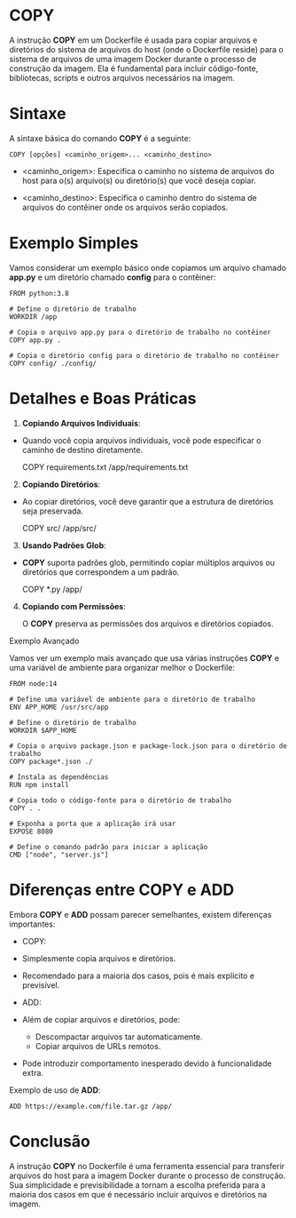 # COPY

A instrução **COPY** em um Dockerfile é usada para copiar arquivos e diretórios do sistema de arquivos do host (onde o Dockerfile reside) para o sistema de arquivos de uma imagem Docker durante o processo de construção da imagem. Ela é fundamental para incluir código-fonte, bibliotecas, scripts e outros arquivos necessários na imagem.

# Sintaxe

A sintaxe básica do comando **COPY** é a seguinte:

    COPY [opções] <caminho_origem>... <caminho_destino>

- <caminho_origem>: Especifica o caminho no sistema de arquivos do host para o(s) arquivo(s) ou diretório(s) que você deseja copiar.

- <caminho_destino>: Especifica o caminho dentro do sistema de arquivos do contêiner onde os arquivos serão copiados.

# Exemplo Simples

Vamos considerar um exemplo básico onde copiamos um arquivo chamado **app.py** e um diretório chamado **config** para o contêiner:

    FROM python:3.8

    # Define o diretório de trabalho
    WORKDIR /app

    # Copia o arquivo app.py para o diretório de trabalho no contêiner
    COPY app.py .

    # Copia o diretório config para o diretório de trabalho no contêiner
    COPY config/ ./config/

# Detalhes e Boas Práticas

1. **Copiando Arquivos Individuais**:

 - Quando você copia arquivos individuais, você pode especificar o caminho de destino diretamente.

    COPY requirements.txt /app/requirements.txt

2. **Copiando Diretórios**:

 - Ao copiar diretórios, você deve garantir que a estrutura de diretórios seja preservada.

    COPY src/ /app/src/

3. **Usando Padrões Glob**:

 - **COPY** suporta padrões glob, permitindo copiar múltiplos arquivos ou diretórios que correspondem a um padrão.

    COPY *.py /app/

4. **Copiando com Permissões**:

    O **COPY** preserva as permissões dos arquivos e diretórios copiados.

Exemplo Avançado

Vamos ver um exemplo mais avançado que usa várias instruções **COPY** e uma variável de ambiente para organizar melhor o Dockerfile:

    FROM node:14

    # Define uma variável de ambiente para o diretório de trabalho
    ENV APP_HOME /usr/src/app

    # Define o diretório de trabalho
    WORKDIR $APP_HOME

    # Copia o arquivo package.json e package-lock.json para o diretório de trabalho
    COPY package*.json ./

    # Instala as dependências
    RUN npm install

    # Copia todo o código-fonte para o diretório de trabalho
    COPY . .

    # Exponha a porta que a aplicação irá usar
    EXPOSE 8080

    # Define o comando padrão para iniciar a aplicação
    CMD ["node", "server.js"]

# Diferenças entre COPY e ADD

Embora **COPY** e **ADD** possam parecer semelhantes, existem diferenças importantes:

- COPY:

 - Simplesmente copia arquivos e diretórios.
 - Recomendado para a maioria dos casos, pois é mais explícito e previsível.

- ADD:
 - Além de copiar arquivos e diretórios, pode:
   - Descompactar arquivos tar automaticamente.
   - Copiar arquivos de URLs remotos.

 - Pode introduzir comportamento inesperado devido à funcionalidade extra.

 Exemplo de uso de **ADD**:

    ADD https://example.com/file.tar.gz /app/

# Conclusão

A instrução **COPY** no Dockerfile é uma ferramenta essencial para transferir arquivos do host para a imagem Docker durante o processo de construção. Sua simplicidade e previsibilidade a tornam a escolha preferida para a maioria dos casos em que é necessário incluir arquivos e diretórios na imagem.
